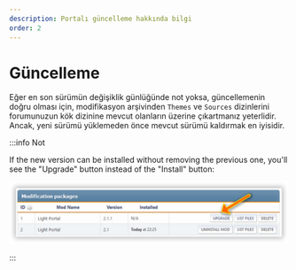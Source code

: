 ```yaml
---
description: Portalı güncelleme hakkında bilgi
order: 2
---
```


# Güncelleme

Eğer en son sürümün değişiklik günlüğünde not yoksa, güncellemenin doğru olması için, modifikasyon arşivinden `Themes` ve `Sources` dizinlerini forumunuzun kök dizinine mevcut olanların üzerine çıkartmanız yeterlidir. Ancak, yeni sürümü yüklemeden önce mevcut sürümü kaldırmak en iyisidir.

:::info Not

If the new version can be installed without removing the previous one, you'll see the "Upgrade" button instead of the "Install" button:

![Updating](upgrade.png)

:::
